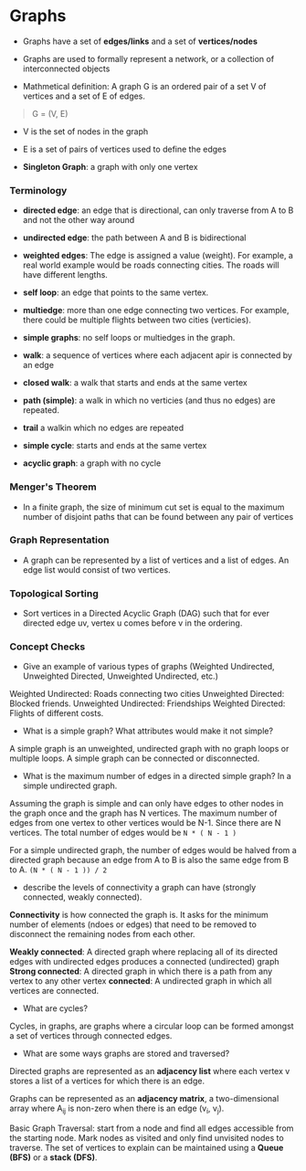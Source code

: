 # Graphs

* Graphs have a set of **edges/links** and a set of **vertices/nodes**
* Graphs are used to formally represent a network, or a collection of interconnected objects

* Mathmetical definition: A graph G is an ordered pair of a set V of vertices and a set of E of edges.

>  G = (V, E)

* V is the set of nodes in the graph
* E is a set of pairs of vertices used to define the edges

* **Singleton Graph**: a graph with only one vertex

### Terminology
* **directed edge**: an edge that is directional, can only traverse from A to B and not the other way around
* **undirected edge**: the path between A and B is bidirectional

* **weighted edges**: The edge is assigned a value (weight). For example, a real world example would be roads connecting cities. The roads will have different lengths.

* **self loop**: an edge that points to the same vertex.
* **multiedge**: more than one edge connecting two vertices. For example, there could be multiple flights between two cities (verticies).

* **simple graphs**: no self loops or multiedges in the graph.

* **walk**: a sequence of vertices where each adjacent apir is connected by an edge
* **closed walk**: a walk that starts and ends at the same vertex

* **path (simple)**: a walk in which no verticies (and thus no edges) are repeated.
* **trail** a walkin which no edges are repeated

* **simple cycle**: starts and ends at the same vertex
* **acyclic graph**: a graph with no cycle


### Menger's Theorem
* In a finite graph, the size of minimum cut set is equal to the maximum number of disjoint paths that can be found between any pair of vertices

### Graph Representation
* A graph can be represented by a list of vertices and a list of edges. An edge list would consist of two vertices.

### Topological Sorting
* Sort vertices in a Directed Acyclic Graph (DAG) such that for ever directed edge uv, vertex u comes before v in the ordering.

### Concept Checks
* Give an example of various types of graphs (Weighted Undirected, Unweighted Directed, Unweighted Undirected, etc.)

Weighted Undirected: Roads connecting two cities
Unweighted Directed: Blocked friends.
Unweighted Undirected: Friendships
Weighted Directed: Flights of different costs.

* What is a simple graph? What attributes would make it not simple?

A simple graph is an unweighted, undirected graph with no graph loops or multiple loops. A simple graph can be connected or disconnected.

* What is the maximum number of edges in a directed simple graph? In a simple undirected graph.

Assuming the graph is simple and can only have edges to other nodes in the graph once and the graph has N vertices. The maximum number of edges from one vertex to other vertices would be N-1. Since there are N vertices. The total number of edges would be `N * ( N - 1 )`

For a simple undirected graph, the number of edges would be halved from a directed graph because an edge from A to B is also the same edge from B to A. `(N * ( N - 1 )) / 2`

* describe the levels of connectivity a graph can have (strongly connected, weakly connected).

**Connectivity** is how connected the graph is. It asks for the minimum number of elements (ndoes or edges) that need to be removed to disconnect the remaining nodes from each other.

**Weakly connected**: A directed graph where replacing all of its directed edges with undirected edges produces a connected (undirected) graph
**Strong connected**: A directed graph in which there is a path from any vertex to any other vertex
**connected**: A undirected graph in which all vertices are connected.

* What are cycles?

Cycles, in graphs, are graphs where a circular loop can be formed amongst a set of vertices through connected edges.

* What are some ways graphs are stored and traversed?

Directed graphs are represented as an **adjacency list** where each vertex v stores a list of a vertices for which there is an edge.

Graphs can be represented as an **adjacency matrix**, a two-dimensional array where A<sub>ij</sub> is non-zero when there is an edge (v<sub>i</sub>, v<sub>j</sub>).

Basic Graph Traversal: start from a node and find all edges accessible from the starting node. Mark nodes as visited and only find unvisited nodes to traverse. The set of vertices to explain can be maintained using a **Queue (BFS)** or a **stack (DFS)**.